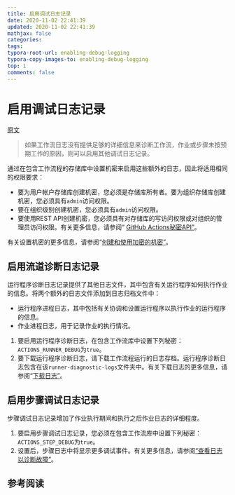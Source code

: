 ```yaml
---
title: 启用调试日志记录
date: 2020-11-02 22:41:39
updated: 2020-11-02 22:41:39
mathjax: false
categories: 
tags:
typora-root-url: enabling-debug-logging
typora-copy-images-to: enabling-debug-logging
top: 1
comments: false
---
```



# 启用调试日志记录

[原文](https://docs.github.com/en/free-pro-team@latest/actions/managing-workflow-runs/enabling-debug-logging)

> 如果工作流日志没有提供足够的详细信息来诊断工作流，作业或步骤未按预期工作的原因，则可以启用其他调试日志记录。 



通过在包含工作流程的存储库中设置机密来启用这些额外的日志，因此将适用相同的权限要求：

* 要为用户帐户存储库创建机密，您必须是存储库所有者。要为组织存储库创建机密，您必须具有`admin`访问权限。
* 要在组织级别创建机密，您必须具有`admin`访问权限。
* 要使用REST API创建机密，您必须具有对存储库的写访问权限或对组织的管理员访问权限。有关更多信息，请参阅“ [GitHub Actions秘密API”](https://docs.github.com/en/free-pro-team@latest/v3/actions/secrets)。

有关设置机密的更多信息，请参阅“[创建和使用加密的机密”](https://docs.github.com/en/free-pro-team@latest/actions/automating-your-workflow-with-github-actions/creating-and-using-encrypted-secrets)。

## 启用流道诊断日志记录

运行程序诊断日志记录提供了其他日志文件，其中包含有关运行程序如何执行作业的信息。将两个额外的日志文件添加到日志归档文件中：

* 运行程序进程日志，其中包括有关协调和设置运行程序以执行作业的运行程序的信息。
* 作业进程日志，用于记录作业的执行情况。

1. 要启用运行程序诊断日志，在包含工作流库中设置下列秘密：`ACTIONS_RUNNER_DEBUG`为`true`。
2. 要下载运行程序诊断日志，请下载工作流程运行的日志存档。运行程序诊断日志包含在该`runner-diagnostic-logs`文件夹中。有关下载日志的更多信息，请参阅“[下载日志”](https://docs.github.com/en/free-pro-team@latest/actions/managing-workflow-runs/using-workflow-run-logs/#downloading-logs)。

## 启用步骤调试日志记录

步骤调试日志记录增加了作业执行期间和执行之后作业日志的详细程度。

1. 要启用步骤调试日志记录，您必须在包含工作流库中设置下列秘密：`ACTIONS_STEP_DEBUG`为`true`。
2. 设置后，步骤日志中将显示更多调试事件。有关更多信息，请参阅[“查看日志以诊断故障”](https://docs.github.com/en/free-pro-team@latest/actions/managing-workflow-runs/using-workflow-run-logs/#viewing-logs-to-diagnose-failures)。



## 参考阅读


